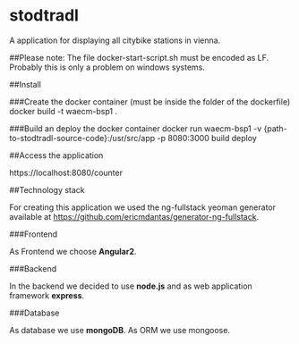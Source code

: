 # stodtradl

A application for displaying all citybike stations in vienna.

##Please note:
The file docker-start-script.sh must be encoded as LF. Probably this is only a problem on windows systems.

##Install

###Create the docker container (must be inside the folder of the dockerfile)
docker build -t waecm-bsp1 .

###Build an deploy the docker container
docker run waecm-bsp1 -v {path-to-stodtradl-source-code}:/usr/src/app -p 8080:3000 build deploy

##Access the application

https://localhost:8080/counter

##Technology stack

For creating this application we used 
the ng-fullstack yeoman generator available at https://github.com/ericmdantas/generator-ng-fullstack.

###Frontend

As Frontend we choose **Angular2**.

###Backend

In the backend we decided to use **node.js** and as web application framework **express**.

###Database

As database we use **mongoDB**. As ORM we use mongoose. 
